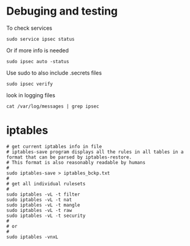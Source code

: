 # Debuging and testing
To check services
```
sudo service ipsec status
```
Or if more info is needed
```
sudo ipsec auto -status
```
Use sudo to also include .secrets files
```
sudo ipsec verify
```
look in logging files
```
cat /var/log/messages | grep ipsec
```
# iptables
```
# get current iptables info in file
# iptables-save program displays all the rules in all tables in a format that can be parsed by iptables-restore.
# This format is also reasonably readable by humans 
#
sudo iptables-save > iptables_bckp.txt
#
# get all individual rulesets
#
sudo iptables -vL -t filter
sudo iptables -vL -t nat
sudo iptables -vL -t mangle
sudo iptables -vL -t raw
sudo iptables -vL -t security
#
# or
#
sudo iptables -vnxL
```
